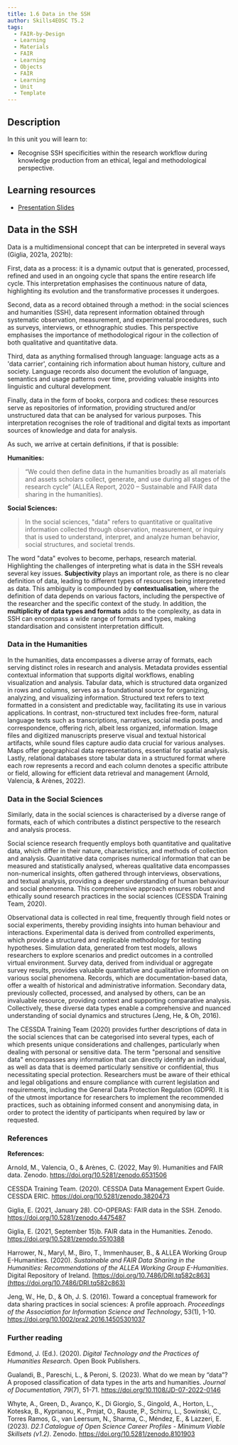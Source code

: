 ```yaml
---
title: 1.6 Data in the SSH
author: Skills4EOSC T5.2
tags:
  - FAIR-by-Design
  - Learning
  - Materials
  - FAIR
  - Learning
  - Objects
  - FAIR
  - Learning
  - Unit
  - Template
---
```

## Description

In this unit you will learn to: 

- Recognise SSH specificities within the research workflow during knowledge production from an ethical, legal and methodological perspective.

## Learning resources

- <a href="https://docs.google.com/presentation/d/12pZkgoUSe-WLyUflf2CT-FMHrMY8hIwp/edit?usp=sharing&ouid=102604071504748959042&rtpof=true&sd=true" target="_blank">Presentation Slides</a>
## Data in the SSH

Data is a multidimensional concept that can be interpreted in several ways (Giglia, 2021a, 2021b):

First, data as a process: it is a dynamic output that is generated, processed, refined and used in an ongoing cycle that spans the entire research life cycle. This interpretation emphasises the continuous nature of data, highlighting its evolution and the transformative processes it undergoes.

Second, data as a record obtained through a method: in the social sciences and humanities (SSH), data represent information obtained through systematic observation, measurement, and experimental procedures, such as surveys, interviews, or ethnographic studies. This perspective emphasises the importance of methodological rigour in the collection of both qualitative and quantitative data.

Third, data as anything formalised through language: language acts as a 'data carrier', containing rich information about human history, culture and society. Language records also document the evolution of language, semantics and usage patterns over time, providing valuable insights into linguistic and cultural development.

Finally, data in the form of books, corpora and codices: these resources serve as repositories of information, providing structured and/or unstructured data that can be analysed for various purposes. This interpretation recognises the role of traditional and digital texts as important sources of knowledge and data for analysis. 

As such, we arrive at certain definitions, if that is possible:

**Humanities:**
> “We could then define data in the humanities broadly as all materials and assets scholars collect, generate, and use during all stages of the research cycle” (ALLEA Report, 2020 – Sustainable and FAIR data sharing in the humanities).

**Social Sciences:**
> In the social sciences, "data" refers to quantitative or qualitative information collected through observation, measurement, or inquiry that is used to understand, interpret, and analyze human behavior, social structures, and societal trends.

The word "data" evolves to become, perhaps, research material. Highlighting the challenges of interpreting what is data in the SSH reveals several key issues. **Subjectivity** plays an important role, as there is no clear definition of data, leading to different types of resources being interpreted as data. This ambiguity is compounded by **contextualisation**, where the definition of data depends on various factors, including the perspective of the researcher and the specific context of the study. In addition, the **multiplicity of data types and formats** adds to the complexity, as data in SSH can encompass a wide range of formats and types, making standardisation and consistent interpretation difficult.

### Data in the Humanities

In the humanities, data encompasses a diverse array of formats, each serving distinct roles in research and analysis. Metadata provides essential contextual information that supports digital workflows, enabling visualization and analysis. Tabular data, which is structured data organized in rows and columns, serves as a foundational source for organizing, analyzing, and visualizing information. Structured text refers to text formatted in a consistent and predictable way, facilitating its use in various applications. In contrast, non-structured text includes free-form, natural language texts such as transcriptions, narratives, social media posts, and correspondence, offering rich, albeit less organized, information. Image files and digitized manuscripts preserve visual and textual historical artifacts, while sound files capture audio data crucial for various analyses. Maps offer geographical data representations, essential for spatial analysis. Lastly, relational databases store tabular data in a structured format where each row represents a record and each column denotes a specific attribute or field, allowing for efficient data retrieval and management (Arnold, Valencia, & Arènes, 2022).

### Data in the Social Sciences

Similarly, data in the social sciences is characterised by a diverse range of formats, each of which contributes a distinct perspective to the research and analysis process. 

Social science research frequently employs both quantitative and qualitative data, which differ in their nature, characteristics, and methods of collection and analysis. Quantitative data comprises numerical information that can be measured and statistically analysed, whereas qualitative data encompasses non-numerical insights, often gathered through interviews, observations, and textual analysis, providing a deeper understanding of human behaviour and social phenomena. This comprehensive approach ensures robust and ethically sound research practices in the social sciences (CESSDA Training Team, 2020).

Observational data is collected in real time, frequently through field notes or social experiments, thereby providing insights into human behaviour and interactions. Experimental data is derived from controlled experiments, which provide a structured and replicable methodology for testing hypotheses. Simulation data, generated from test models, allows researchers to explore scenarios and predict outcomes in a controlled virtual environment. Survey data, derived from individual or aggregate survey results, provides valuable quantitative and qualitative information on various social phenomena.  Records, which are documentation-based data, offer a wealth of historical and administrative information. Secondary data, previously collected, processed, and analysed by others, can be an invaluable resource, providing context and supporting comparative analysis. Collectively, these diverse data types enable a comprehensive and nuanced understanding of social dynamics and structures (Jeng, He, & Oh, 2016).

The CESSDA Training Team (2020) provides further descriptions of data in the social sciences that can be categorised into several types, each of which presents unique considerations and challenges, particularly when dealing with personal or sensitive data. The term "personal and sensitive data" encompasses any information that can directly identify an individual, as well as data that is deemed particularly sensitive or confidential, thus necessitating special protection. Researchers must be aware of their ethical and legal obligations and ensure compliance with current legislation and requirements, including the General Data Protection Regulation (GDPR). It is of the utmost importance for researchers to implement the recommended practices, such as obtaining informed consent and anonymising data, in order to protect the identity of participants when required by law or requested.


### References

**References:**

Arnold, M., Valencia, O., & Arènes, C. (2022, May 9). Humanities and FAIR data. Zenodo. https://doi.org/10.5281/zenodo.6531506

CESSDA Training Team. (2020). CESSDA Data Management Expert Guide. CESSDA ERIC. https://doi.org/10.5281/zenodo.3820473

Giglia, E. (2021, January 28). CO-OPERAS: FAIR data in the SSH. Zenodo. https://doi.org/10.5281/zenodo.4475487

Giglia, E. (2021, September 15)b. FAIR data in the Humanities. Zenodo. https://doi.org/10.5281/zenodo.5510388

Harrower, N., Maryl, M., Biro, T., Immenhauser, B., & ALLEA Working Group E-Humanities. (2020). _Sustainable and FAIR Data Sharing in the Humanities: Recommendations of the ALLEA Working Group E-Humanities_. Digital Repository of Ireland. [https://doi.org/10.7486/DRI.tq582c863](https://doi.org/10.7486/DRI.tq582c863)

Jeng, W., He, D., & Oh, J. S. (2016). Toward a conceptual framework for data sharing practices in social sciences: A profile approach. *Proceedings of the Association for Information Science and Technology*, 53(1), 1-10. https://doi.org/10.1002/pra2.2016.14505301037

  
### Further reading

Edmond, J. (Ed.). (2020). *Digital Technology and the Practices of Humanities Research*. Open Book Publishers.

Gualandi, B., Pareschi, L., & Peroni, S. (2023). What do we mean by “data”? A proposed classification of data types in the arts and humanities. *Journal of Documentation, 79*(7), 51-71. https://doi.org/10.1108/JD-07-2022-0146

Whyte, A., Green, D., Avanço, K., Di Giorgio, S., Gingold, A., Horton, L., Koteska, B., Kyprianou, K., Prnjat, O., Rauste, P., Schirru, L., Sowinski, C., Torres Ramos, G., van Leersum, N., Sharma, C., Méndez, E., & Lazzeri, E. (2023). *D2.1 Catalogue of Open Science Career Profiles - Minimum Viable Skillsets (v1.2)*. Zenodo. https://doi.org/10.5281/zenodo.8101903


